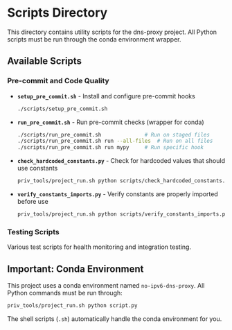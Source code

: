 # Scripts Directory

This directory contains utility scripts for the dns-proxy project. All Python scripts must be run through the conda environment wrapper.

## Available Scripts

### Pre-commit and Code Quality

- **`setup_pre_commit.sh`** - Install and configure pre-commit hooks
  ```bash
  ./scripts/setup_pre_commit.sh
  ```

- **`run_pre_commit.sh`** - Run pre-commit checks (wrapper for conda)
  ```bash
  ./scripts/run_pre_commit.sh              # Run on staged files
  ./scripts/run_pre_commit.sh run --all-files  # Run on all files
  ./scripts/run_pre_commit.sh run mypy     # Run specific hook
  ```

- **`check_hardcoded_constants.py`** - Check for hardcoded values that should use constants
  ```bash
  priv_tools/project_run.sh python scripts/check_hardcoded_constants.py
  ```

- **`verify_constants_imports.py`** - Verify constants are properly imported before use
  ```bash
  priv_tools/project_run.sh python scripts/verify_constants_imports.py
  ```

### Testing Scripts

Various test scripts for health monitoring and integration testing.

## Important: Conda Environment

This project uses a conda environment named `no-ipv6-dns-proxy`. All Python commands must be run through:
```bash
priv_tools/project_run.sh python script.py
```

The shell scripts (`.sh`) automatically handle the conda environment for you.